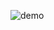 ![demo](https://github.com/DhruvinBhalala/Responsive-table-using-HTML-and-CSS-only/assets/142414337/8cc22632-88fa-41f8-83a0-b9bf839c80c0)
